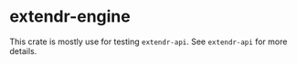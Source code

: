 # extendr-engine

This crate is mostly use for testing `extendr-api`. See
`extendr-api` for more details.
